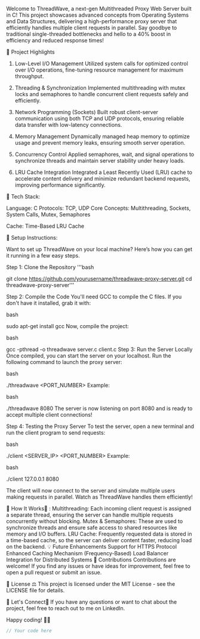 Welcome to ThreadWave, a next-gen Multithreaded Proxy Web Server built in C! This project showcases advanced concepts from Operating Systems and Data Structures, delivering a high-performance proxy server that efficiently handles multiple client requests in parallel. Say goodbye to traditional single-threaded bottlenecks and hello to a 40% boost in efficiency and reduced response times!

🚀 Project Highlights

1. Low-Level I/O Management
Utilized system calls for optimized control over I/O operations, fine-tuning resource management for maximum throughput.

3. Threading & Synchronization
Implemented multithreading with mutex locks and semaphores to handle concurrent client requests safely and efficiently.

5. Network Programming (Sockets)
Built robust client-server communication using both TCP and UDP protocols, ensuring reliable data transfer with low-latency connections.

7. Memory Management
Dynamically managed heap memory to optimize usage and prevent memory leaks, ensuring smooth server operation.

9. Concurrency Control
Applied semaphores, wait, and signal operations to synchronize threads and maintain server stability under heavy loads.
11. LRU Cache Integration
Integrated a Least Recently Used (LRU) cache to accelerate content delivery and minimize redundant backend requests, improving performance significantly.

🔧 Tech Stack:

Language: C
Protocols: TCP, UDP
Core Concepts: Multithreading, Sockets, System Calls, Mutex, Semaphores


Cache: Time-Based LRU Cache


🚀 Setup Instructions:


Want to set up ThreadWave on your local machine? Here’s how you can get it running in a few easy steps.

Step 1: Clone the Repository
'''bash

git clone https://github.com/yourusername/threadwave-proxy-server.git
cd threadwave-proxy-server'''

Step 2: Compile the Code
You'll need GCC to compile the C files. If you don't have it installed, grab it with:

bash

sudo apt-get install gcc
Now, compile the project:

bash

gcc -pthread -o threadwave server.c client.c
Step 3: Run the Server Locally
Once compiled, you can start the server on your localhost. Run the following command to launch the proxy server:

bash

./threadwave <PORT_NUMBER>
Example:

bash

./threadwave 8080
The server is now listening on port 8080 and is ready to accept multiple client connections!

Step 4: Testing the Proxy Server
To test the server, open a new terminal and run the client program to send requests:

bash

./client <SERVER_IP> <PORT_NUMBER>
Example:

bash

./client 127.0.0.1 8080


The client will now connect to the server and simulate multiple users making requests in parallel. Watch as ThreadWave handles them efficiently!

🧠 How It Works🧐 :
Multithreading: Each incoming client request is assigned a separate thread, ensuring the server can handle multiple requests concurrently without blocking.
Mutex & Semaphores: These are used to synchronize threads and ensure safe access to shared resources like memory and I/O buffers.
LRU Cache: Frequently requested data is stored in a time-based cache, so the server can deliver content faster, reducing load on the backend.
💡 Future Enhancements
Support for HTTPS Protocol
Enhanced Caching Mechanism (Frequency-Based)
Load Balancer Integration for Distributed Systems
🎉 Contributions
Contributions are welcome! If you find any issues or have ideas for improvement, feel free to open a pull request or submit an issue.

📄 License ⚖️
This project is licensed under the MIT License - see the LICENSE file for details.

💬 Let's Connect🧲
If you have any questions or want to chat about the project, feel free to reach out to me on LinkedIn.

Happy coding! ✌🏻

```javascript
// Your code here
```
